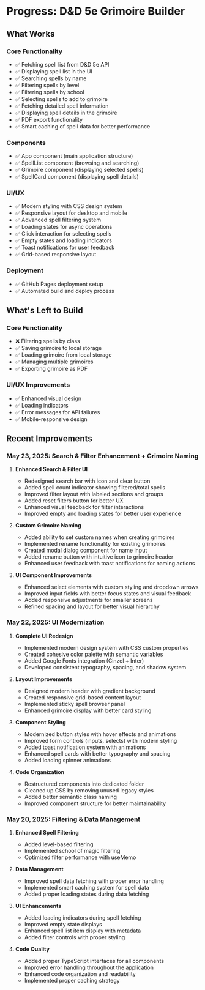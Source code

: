 # Progress: D&D 5e Grimoire Builder

## What Works

### Core Functionality

- ✅ Fetching spell list from D&D 5e API
- ✅ Displaying spell list in the UI
- ✅ Searching spells by name
- ✅ Filtering spells by level
- ✅ Filtering spells by school
- ✅ Selecting spells to add to grimoire
- ✅ Fetching detailed spell information
- ✅ Displaying spell details in the grimoire
- ✅ PDF export functionality
- ✅ Smart caching of spell data for better performance

### Components

- ✅ App component (main application structure)
- ✅ SpellList component (browsing and searching)
- ✅ Grimoire component (displaying selected spells)
- ✅ SpellCard component (displaying spell details)

### UI/UX

- ✅ Modern styling with CSS design system
- ✅ Responsive layout for desktop and mobile
- ✅ Advanced spell filtering system
- ✅ Loading states for async operations
- ✅ Click interaction for selecting spells
- ✅ Empty states and loading indicators
- ✅ Toast notifications for user feedback
- ✅ Grid-based responsive layout

### Deployment

- ✅ GitHub Pages deployment setup
- ✅ Automated build and deploy process

## What's Left to Build

### Core Functionality

- ❌ Filtering spells by class
- ✅ Saving grimoire to local storage
- ✅ Loading grimoire from local storage
- ✅ Managing multiple grimoires
- ✅ Exporting grimoire as PDF

### UI/UX Improvements

- ✅ Enhanced visual design
- ✅ Loading indicators
- ✅ Error messages for API failures
- ✅ Mobile-responsive design

## Recent Improvements

### May 23, 2025: Search & Filter Enhancement + Grimoire Naming

1. **Enhanced Search & Filter UI**

   - Redesigned search bar with icon and clear button
   - Added spell count indicator showing filtered/total spells
   - Improved filter layout with labeled sections and groups
   - Added reset filters button for better UX
   - Enhanced visual feedback for filter interactions
   - Improved empty and loading states for better user experience

2. **Custom Grimoire Naming**

   - Added ability to set custom names when creating grimoires
   - Implemented rename functionality for existing grimoires
   - Created modal dialog component for name input
   - Added rename button with intuitive icon to grimoire header
   - Enhanced user feedback with toast notifications for naming actions

3. **UI Component Improvements**

   - Enhanced select elements with custom styling and dropdown arrows
   - Improved input fields with better focus states and visual feedback
   - Added responsive adjustments for smaller screens
   - Refined spacing and layout for better visual hierarchy

### May 22, 2025: UI Modernization

1. **Complete UI Redesign**

   - Implemented modern design system with CSS custom properties
   - Created cohesive color palette with semantic variables
   - Added Google Fonts integration (Cinzel + Inter)
   - Developed consistent typography, spacing, and shadow system

2. **Layout Improvements**

   - Designed modern header with gradient background
   - Created responsive grid-based content layout
   - Implemented sticky spell browser panel
   - Enhanced grimoire display with better card styling

3. **Component Styling**

   - Modernized button styles with hover effects and animations
   - Improved form controls (inputs, selects) with modern styling
   - Added toast notification system with animations
   - Enhanced spell cards with better typography and spacing
   - Added loading spinner animations

4. **Code Organization**
   - Restructured components into dedicated folder
   - Cleaned up CSS by removing unused legacy styles
   - Added better semantic class naming
   - Improved component structure for better maintainability

### May 20, 2025: Filtering & Data Management

1. **Enhanced Spell Filtering**

   - Added level-based filtering
   - Implemented school of magic filtering
   - Optimized filter performance with useMemo

2. **Data Management**

   - Improved spell data fetching with proper error handling
   - Implemented smart caching system for spell data
   - Added proper loading states during data fetching

3. **UI Enhancements**

   - Added loading indicators during spell fetching
   - Improved empty state displays
   - Enhanced spell list item display with metadata
   - Added filter controls with proper styling

4. **Code Quality**
   - Added proper TypeScript interfaces for all components
   - Improved error handling throughout the application
   - Enhanced code organization and readability
   - Implemented proper caching strategy
